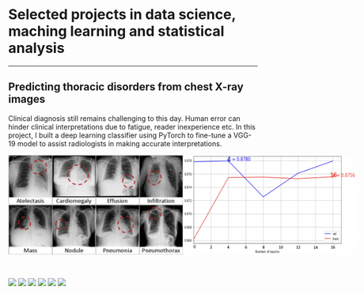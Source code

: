 # Selected projects in data science, maching learning and statistical analysis
---

## Predicting thoracic disorders from chest X-ray images
Clinical diagnosis still remains challenging to this day. Human error can hinder clinical interpretations due to fatigue, reader inexperience etc. In this project, I built a deep learning classifier using PyTorch to fine-tune a VGG-19 model to assist radiologists in making accurate interpretations.

<div style="display: flex;">
    <img src="assets/img/Screenshot 2023-07-14 at 17.01.01.png?raw=true" alt="Image 1" style="width: 70%; height: auto;">
    <img src="assets/img/Screenshot 2023-07-14 at 17.01.22.png?raw=true" alt="Image 2" style="width: 70%; height: auto;">
</div>
<br><br>

[![](https://img.shields.io/badge/Python-white?logo=Python)](#) [![](https://img.shields.io/badge/Jupyter-white?logo=Jupyter)](#) [![](https://img.shields.io/badge/PyTorch-white?logo=pytorch)](#) [![](https://img.shields.io/badge/HPC-white?logo=HPC)](#) [![](https://img.shields.io/badge/Anaconda-white?logo=Anaconda)](#) [![](https://img.shields.io/badge/Bash-white?logo=Bash)](#)
